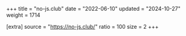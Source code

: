 +++
title = "no-js.club"
date = "2022-06-10"
updated = "2024-10-27"
weight = 1714

[extra]
source = "https://no-js.club/"
ratio = 100
size = 2
+++
